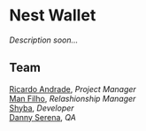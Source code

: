 # Nest Wallet

*Description soon...*

## Team

[Ricardo Andrade](https://#), *Project Manager*<br />
[Man Filho](https://#), *Relashionship Manager*<br />
[Shyba](https://#), *Developer*<br />
[Danny Serena](https://#), *QA*<br />

